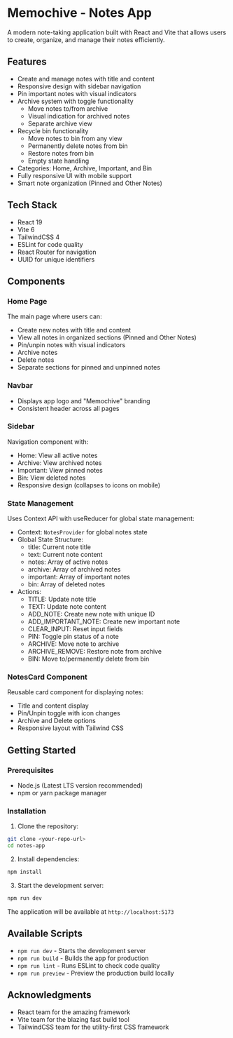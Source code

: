# Memochive - Notes App

A modern note-taking application built with React and Vite that allows users to create, organize, and manage their notes efficiently.

## Features

- Create and manage notes with title and content
- Responsive design with sidebar navigation
- Pin important notes with visual indicators
- Archive system with toggle functionality
  - Move notes to/from archive
  - Visual indication for archived notes
  - Separate archive view
- Recycle bin functionality
  - Move notes to bin from any view
  - Permanently delete notes from bin
  - Restore notes from bin
  - Empty state handling
- Categories: Home, Archive, Important, and Bin
- Fully responsive UI with mobile support
- Smart note organization (Pinned and Other Notes)

## Tech Stack

- React 19
- Vite 6
- TailwindCSS 4
- ESLint for code quality
- React Router for navigation
- UUID for unique identifiers

## Components

### Home Page

The main page where users can:

- Create new notes with title and content
- View all notes in organized sections (Pinned and Other Notes)
- Pin/unpin notes with visual indicators
- Archive notes
- Delete notes
- Separate sections for pinned and unpinned notes

### Navbar

- Displays app logo and "Memochive" branding
- Consistent header across all pages

### Sidebar

Navigation component with:

- Home: View all active notes
- Archive: View archived notes
- Important: View pinned notes
- Bin: View deleted notes
- Responsive design (collapses to icons on mobile)

### State Management

Uses Context API with useReducer for global state management:

- Context: `NotesProvider` for global notes state
- Global State Structure:
  - title: Current note title
  - text: Current note content
  - notes: Array of active notes
  - archive: Array of archived notes
  - important: Array of important notes
  - bin: Array of deleted notes
- Actions:
  - TITLE: Update note title
  - TEXT: Update note content
  - ADD_NOTE: Create new note with unique ID
  - ADD_IMPORTANT_NOTE: Create new important note
  - CLEAR_INPUT: Reset input fields
  - PIN: Toggle pin status of a note
  - ARCHIVE: Move note to archive
  - ARCHIVE_REMOVE: Restore note from archive
  - BIN: Move to/permanently delete from bin

### NotesCard Component

Reusable card component for displaying notes:

- Title and content display
- Pin/Unpin toggle with icon changes
- Archive and Delete options
- Responsive layout with Tailwind CSS

## Getting Started

### Prerequisites

- Node.js (Latest LTS version recommended)
- npm or yarn package manager

### Installation

1. Clone the repository:

```bash
git clone <your-repo-url>
cd notes-app
```

2. Install dependencies:

```bash
npm install
```

3. Start the development server:

```bash
npm run dev
```

The application will be available at `http://localhost:5173`

## Available Scripts

- `npm run dev` - Starts the development server
- `npm run build` - Builds the app for production
- `npm run lint` - Runs ESLint to check code quality
- `npm run preview` - Preview the production build locally

## Acknowledgments

- React team for the amazing framework
- Vite team for the blazing fast build tool
- TailwindCSS team for the utility-first CSS framework
